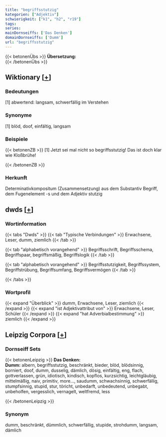 ```yaml
---
title: "begriffsstutzig"
kategorien: ["Adjektiv"]
schwierigkeit: ["k1", "h2", "r19"]
tags:
series:
mainDornseiffs: ['Das Denken']
domainDornseiffs: ['Dumm']
url: "begriffsstutzig"
---
```


{{< betonenÜbs >}}
**Übersetzung:**  
{{< /betonenÜbs >}}

## Wiktionary [[+](https://de.wiktionary.org/wiki/begriffsstutzig)]

### Bedeutungen
[1] abwertend: langsam, schwerfällig im Verstehen  

### Synonyme
[1] blöd, doof, einfältig, langsam  

### Beispiele
{{< betonenZB >}}
[1] Jetzt sei mal nicht so begriffsstutzig! Das ist doch klar wie Kloßbrühe!  

{{< /betonenZB >}}
### Herkunft
Determinativkompositum (Zusammensetzung) aus dem Substantiv Begriff, dem Fugenelement -s und dem Adjektiv stutzig  



## dwds [[+](https://www.dwds.de/wb/begriffsstutzig)]

### Wortinformation
{{< tabs "Dwds" >}}
{{< tab "Typische Verbindungen" >}}
Erwachsene, Leser, dumm, ziemlich
{{< /tab >}}

{{< tab "alphabetisch vorangehend" >}}
Begriffsschrift, Begriffsschema, Begriffspaar, begriffsmäßig, Begriffslogik
{{< /tab >}}

{{< tab "alphabetisch vorangehend" >}}
Begriffsstutzigkeit, Begriffssystem, Begriffstrübung, Begriffsumfang, Begriffsvermögen
{{< /tab >}}

{{< /tabs >}}

### Wortprofil
{{< expand "Überblick" >}} dumm, Erwachsene, Leser, ziemlich {{< /expand >}}
{{< expand "ist Adjektivattribut von" >}} Erwachsene, Leser, Schüler {{< /expand >}}
{{< expand "hat Adverbialbestimmung" >}} ziemlich {{< /expand >}}

## Leipzig Corpora [[+](https://corpora.uni-leipzig.de/en/res?word=begriffsstutzig&corpusId=deu_newscrawl-public_2018)]

### Dornseiff Sets
{{< betonenLeipzig >}}
**Das Denken:**  
**Dumm:** albern, begriffsstutzig, beschränkt, bieder, blöd, blödsinnig, borniert, doof, dumm, dusselig, dämlich, dösig, einfältig, eng, flach, gottverlassen, grün, idiotisch, kindisch, kopflos, kurzsichtig, leichtgläubig, mittelmäßig, naiv, primitiv, more..., saudumm, schwachsinnig, schwerfällig, stumpfsinnig, stupid, stur, töricht, unbedarft, unbedeutend, unbegabt, unbeholfen, vergesslich, vernagelt, weltfremd, less  

{{< /betonenLeipzig >}}

### Synonym
dumm, beschränkt, dümmlich, schwerfällig, stupide, strohdumm, langsam, dämlich

